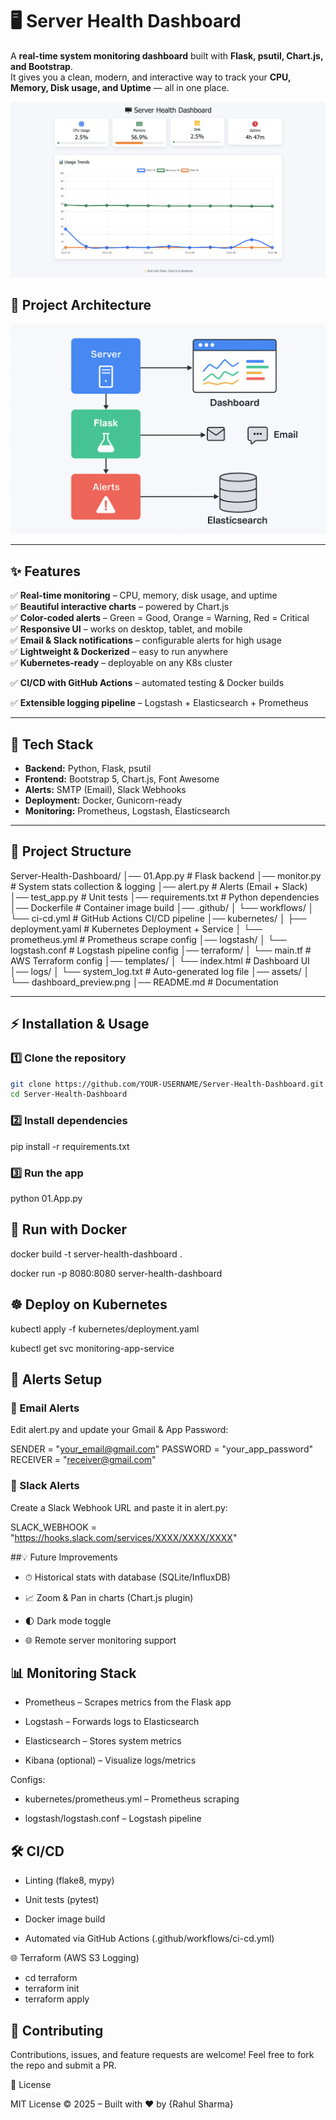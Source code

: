 # 🖥️ Server Health Dashboard  

A **real-time system monitoring dashboard** built with **Flask, psutil, Chart.js, and Bootstrap**.  
It gives you a clean, modern, and interactive way to track your **CPU, Memory, Disk usage, and Uptime** — all in one place.  

![Dashboard Preview](Screenshot.png)
## 🔎 Project Architecture
![Architecture Flowchart](Flowchat_diagram.png)


---

## ✨ Features  

✅ **Real-time monitoring** – CPU, memory, disk usage, and uptime  
✅ **Beautiful interactive charts** – powered by Chart.js  
✅ **Color-coded alerts** – Green = Good, Orange = Warning, Red = Critical  
✅ **Responsive UI** – works on desktop, tablet, and mobile  
✅ **Email & Slack notifications** – configurable alerts for high usage  
✅ **Lightweight & Dockerized** – easy to run anywhere  
✅ **Kubernetes-ready** – deployable on any K8s cluster

✅ **CI/CD with GitHub Actions** – automated testing & Docker builds

✅ **Extensible logging pipeline** – Logstash + Elasticsearch + Prometheus

---

## 🚀 Tech Stack  

- **Backend:** Python, Flask, psutil  
- **Frontend:** Bootstrap 5, Chart.js, Font Awesome  
- **Alerts:** SMTP (Email), Slack Webhooks  
- **Deployment:** Docker, Gunicorn-ready  
- **Monitoring:** Prometheus, Logstash, Elasticsearch
---

## 📂 Project Structure  

Server-Health-Dashboard/
│── 01.App.py              # Flask backend
│── monitor.py             # System stats collection & logging
│── alert.py               # Alerts (Email + Slack)
│── test_app.py            # Unit tests
│── requirements.txt       # Python dependencies
│── Dockerfile             # Container image build
│── .github/
│   └── workflows/
│       └── ci-cd.yml      # GitHub Actions CI/CD pipeline
│── kubernetes/
│   ├── deployment.yaml    # Kubernetes Deployment + Service
│   └── prometheus.yml     # Prometheus scrape config
│── logstash/
│   └── logstash.conf      # Logstash pipeline config
│── terraform/
│   └── main.tf            # AWS Terraform config
│── templates/
│   └── index.html         # Dashboard UI
│── logs/
│   └── system_log.txt     # Auto-generated log file
│── assets/
│   └── dashboard_preview.png
│── README.md              # Documentation



---

## ⚡ Installation & Usage  

### 1️⃣ Clone the repository  
```bash
git clone https://github.com/YOUR-USERNAME/Server-Health-Dashboard.git
cd Server-Health-Dashboard
```
### 2️⃣ Install dependencies
pip install -r requirements.txt

### 3️⃣ Run the app
python 01.App.py



## 🐳 Run with Docker
docker build -t server-health-dashboard .

docker run -p 8080:8080 server-health-dashboard

## ☸️ Deploy on Kubernetes
kubectl apply -f kubernetes/deployment.yaml

kubectl get svc monitoring-app-service



## 🔔 Alerts Setup
### 📩 Email Alerts

Edit alert.py and update your Gmail & App Password:

SENDER = "your_email@gmail.com"
PASSWORD = "your_app_password"
RECEIVER = "receiver@gmail.com"

### 💬 Slack Alerts

Create a Slack Webhook URL and paste it in alert.py:

SLACK_WEBHOOK = "https://hooks.slack.com/services/XXXX/XXXX/XXXX"

##💡 Future Improvements

- ⏱ Historical stats with database (SQLite/InfluxDB)

- 📈 Zoom & Pan in charts (Chart.js plugin)

- 🌓 Dark mode toggle

- 🌐 Remote server monitoring support

## 📊 Monitoring Stack

- Prometheus – Scrapes metrics from the Flask app

- Logstash – Forwards logs to Elasticsearch

- Elasticsearch – Stores system metrics

- Kibana (optional) – Visualize logs/metrics

Configs:

-  kubernetes/prometheus.yml – Prometheus scraping

- logstash/logstash.conf – Logstash pipeline

## 🛠️ CI/CD

- Linting (flake8, mypy)

- Unit tests (pytest)

- Docker image build

- Automated via GitHub Actions (.github/workflows/ci-cd.yml)

🌐 Terraform (AWS S3 Logging)
 
- cd terraform
- terraform init
- terraform apply


## 🤝 Contributing

Contributions, issues, and feature requests are welcome!
Feel free to fork the repo and submit a PR.

📜 License

MIT License © 2025 – Built with ❤️ by {Rahul Sharma}

